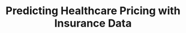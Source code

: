 ---
title: "Predicting Healthcare Pricing with Insurance Data"
collection: projects
type: "Project"
permalink: /projects/si670
---